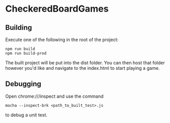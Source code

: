 # CheckeredBoardGames

## Building

Execute one of the following in the root of the project:
```
npm run build
npm run build-prod
```
The built project will be put into the dist folder. You can then host that folder however you'd like and navigate to the index.html to start playing a game.

## Debugging

Open chrome:///inspect and use the command
```
mocha --inspect-brk <path_to_built_test>.js
```
to debug a unit test.
